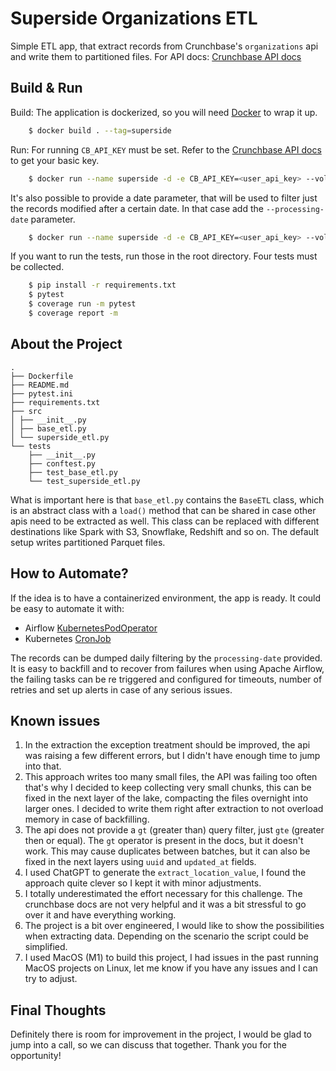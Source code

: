 Superside Organizations ETL
============

Simple ETL app, that extract records from Crunchbase's `organizations` api and write them to partitioned files.
For API docs: [Crunchbase API docs](https://support.crunchbase.com/hc/en-us/articles/8327794377235-Crunchbase-Basic-API-FAQ)
 
Build & Run
------------
Build: The application is dockerized, so you will need [Docker](https://www.docker.com/get-started/) to wrap it up.
~~~bash
    $ docker build . --tag=superside
~~~

Run: For running `CB_API_KEY` must be set. 
Refer to the [Crunchbase API docs](https://support.crunchbase.com/hc/en-us/articles/115010466447-How-do-I-get-Basic-API-access) to get your basic key. 
~~~bash
    $ docker run --name superside -d -e CB_API_KEY=<user_api_key> --volume $(pwd)/context=org:/home/marvel/context=org superside
~~~

It's also possible to provide a date parameter, that will be used to filter just the records modified after a certain date. In that case add the `--processing-date` parameter.
~~~bash
    $ docker run --name superside -d -e CB_API_KEY=<user_api_key> --volume $(pwd)/context=org:/home/marvel/context=org superside --processing-date 2024-01-01
~~~

If you want to run the tests, run those in the root directory. Four tests must be collected.
~~~bash
    $ pip install -r requirements.txt
    $ pytest
    $ coverage run -m pytest
    $ coverage report -m 
~~~

About the Project
------------
```
.
├── Dockerfile
├── README.md
├── pytest.ini
├── requirements.txt
├── src
│ ├── __init__.py
│ ├── base_etl.py
│ └── superside_etl.py
└── tests
    ├── __init__.py
    ├── conftest.py
    ├── test_base_etl.py
    └── test_superside_etl.py
```
What is important here is that `base_etl.py` contains the `BaseETL` class, which is an abstract class with a `load()`
method that can be shared in case other apis need to be extracted as well. This class can be replaced with different 
destinations like Spark with S3, Snowflake, Redshift and so on. The default setup writes partitioned Parquet files.

How to Automate?
------------
If the idea is to have a containerized environment, the app is ready.
It could be easy to automate it with:
- Airflow [KubernetesPodOperator](https://airflow.apache.org/docs/apache-airflow-providers-cncf-kubernetes/stable/operators.html#kubernetespodoperator)
- Kubernetes [CronJob](https://kubernetes.io/docs/concepts/workloads/controllers/cron-jobs/)

The records can be dumped daily filtering by the `processing-date` provided.
It is easy to backfill and to recover from failures when using Apache Airflow, the failing tasks can be re triggered and configured for timeouts, number of retries and set up alerts in case of any serious issues.

Known issues
------------
1. In the extraction the exception treatment should be improved, the api was raising a few different errors, but I didn't have enough time to jump into that.
2. This approach writes too many small files, the API was failing too often that's why I decided to keep collecting very small chunks, this can be fixed in the next layer of the lake, compacting the files overnight into larger ones. I decided to write them right after extraction to not overload memory in case of backfilling.
3. The api does not provide a `gt` (greater than) query filter, just `gte` (greater then or equal). The `gt` operator is present in the docs, but it doesn't work. This may cause duplicates between batches, but it can also be fixed in the next layers using `uuid` and `updated_at` fields.
4. I used ChatGPT to generate the `extract_location_value`, I found the approach quite clever so I kept it with minor adjustments.
5. I totally underestimated the effort necessary for this challenge. The crunchbase docs are not very helpful and it was a bit stressful to go over it and have everything working.
6. The project is a bit over engineered, I would like to show the possibilities when extracting data. Depending on the scenario the script could be simplified.
7. I used MacOS (M1) to build this project, I had issues in the past running MacOS projects on Linux, let me know if you have any issues and I can try to adjust.

Final Thoughts
------------
Definitely there is room for improvement in the project, I would be glad to jump into a call, so we can discuss that together.
Thank you for the opportunity! 